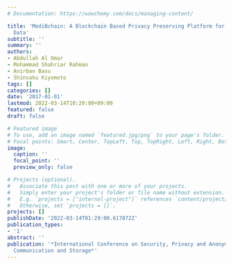 ```yaml
---
# Documentation: https://wowchemy.com/docs/managing-content/

title: 'MediBchain: A Blockchain Based Privacy Preserving Platform for Healthcare
  Data'
subtitle: ''
summary: ''
authors:
- Abdullah Al Omar
- Mohammad Shahriar Rahman
- Anirban Basu
- Shinsaku Kiyomoto
tags: []
categories: []
date: '2017-01-01'
lastmod: 2022-03-14T10:29:00+09:00
featured: false
draft: false

# Featured image
# To use, add an image named `featured.jpg/png` to your page's folder.
# Focal points: Smart, Center, TopLeft, Top, TopRight, Left, Right, BottomLeft, Bottom, BottomRight.
image:
  caption: ''
  focal_point: ''
  preview_only: false

# Projects (optional).
#   Associate this post with one or more of your projects.
#   Simply enter your project's folder or file name without extension.
#   E.g. `projects = ["internal-project"]` references `content/project/deep-learning/index.md`.
#   Otherwise, set `projects = []`.
projects: []
publishDate: '2022-03-14T01:29:00.617872Z'
publication_types:
- '1'
abstract: ''
publication: '*International Conference on Security, Privacy and Anonymity in Computation,
  Communication and Storage*'
---
```


